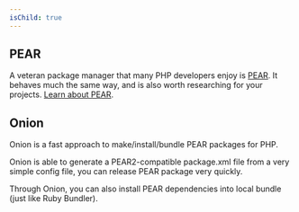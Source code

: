 ```yaml
---
isChild: true
---
```

## PEAR

A veteran package manager that many PHP developers enjoy is [PEAR][1]. 
It behaves much the same way, and is also worth researching for your projects. [Learn about PEAR][1].

[1]: http://pear.php.net/

## Onion

Onion is a fast approach to make/install/bundle PEAR packages for PHP.

Onion is able to generate a PEAR2-compatible package.xml file from a very simple config file, 
you can release PEAR package very quickly.

Through Onion, you can also install PEAR dependencies into local bundle (just like Ruby Bundler).

[2]: http://github.com/c9s/Onion
